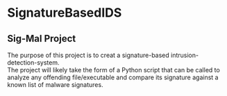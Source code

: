 # SignatureBasedIDS
## Sig-Mal Project
The purpose of this project is to creat a signature-based intrusion-detection-system.\
The project will likely take the form of a Python script that can be called to analyze any offending file/executable and compare its signature against a known list of malware signatures.
